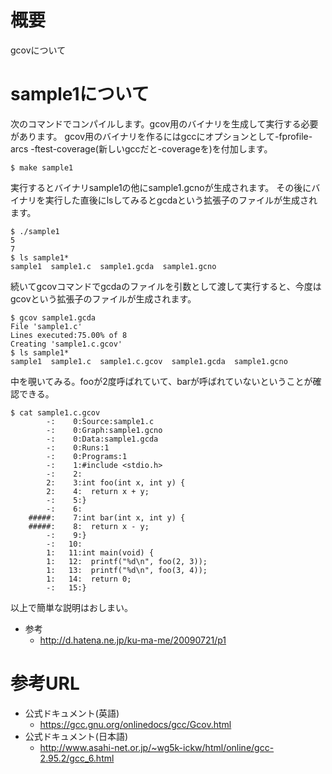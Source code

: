 # 概要
gcovについて

# sample1について
次のコマンドでコンパイルします。gcov用のバイナリを生成して実行する必要があります。
gcov用のバイナリを作るにはgccにオプションとして-fprofile-arcs -ftest-coverage(新しいgccだと-coverageを)を付加します。 
```
$ make sample1
```

実行するとバイナリsample1の他にsample1.gcnoが生成されます。
その後にバイナリを実行した直後にlsしてみるとgcdaという拡張子のファイルが生成されます。
```
$ ./sample1 
5
7
$ ls sample1*
sample1  sample1.c  sample1.gcda  sample1.gcno
```

続いてgcovコマンドでgcdaのファイルを引数として渡して実行すると、今度はgcovという拡張子のファイルが生成されます。
```
$ gcov sample1.gcda 
File 'sample1.c'
Lines executed:75.00% of 8
Creating 'sample1.c.gcov'
$ ls sample1*
sample1  sample1.c  sample1.c.gcov  sample1.gcda  sample1.gcno
```

中を覗いてみる。fooが2度呼ばれていて、barが呼ばれていないということが確認できる。
```
$ cat sample1.c.gcov 
        -:    0:Source:sample1.c
        -:    0:Graph:sample1.gcno
        -:    0:Data:sample1.gcda
        -:    0:Runs:1
        -:    0:Programs:1
        -:    1:#include <stdio.h>
        -:    2:
        2:    3:int foo(int x, int y) {
        2:    4:  return x + y;
        -:    5:}
        -:    6:
    #####:    7:int bar(int x, int y) {
    #####:    8:  return x - y;
        -:    9:}
        -:   10:
        1:   11:int main(void) {
        1:   12:  printf("%d\n", foo(2, 3));
        1:   13:  printf("%d\n", foo(3, 4));
        1:   14:  return 0;
        -:   15:}
```

以上で簡単な説明はおしまい。  

- 参考
  - http://d.hatena.ne.jp/ku-ma-me/20090721/p1


# 参考URL
- 公式ドキュメント(英語)
  - https://gcc.gnu.org/onlinedocs/gcc/Gcov.html
- 公式ドキュメント(日本語)
  - http://www.asahi-net.or.jp/~wg5k-ickw/html/online/gcc-2.95.2/gcc_6.html
